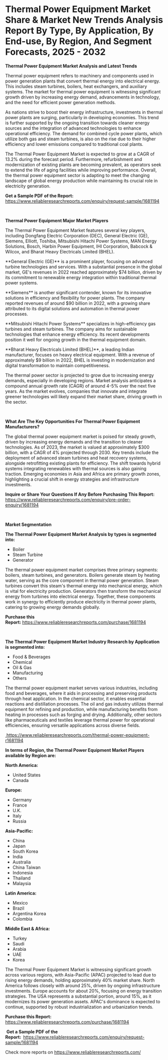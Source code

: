<p><h1>Thermal Power Equipment Market Share & Market New Trends Analysis Report By Type, By Application, By End-use, By Region, And Segment Forecasts, 2025 - 2032</h1></p><p><strong>Thermal Power Equipment Market Analysis and Latest Trends</strong></p>
<p><p>Thermal power equipment refers to machinery and components used in power generation plants that convert thermal energy into electrical energy. This includes steam turbines, boilers, heat exchangers, and auxiliary systems. The market for thermal power equipment is witnessing significant growth driven by increasing energy demand, advancements in technology, and the need for efficient power generation methods. </p><p>As nations strive to boost their energy infrastructure, investments in thermal power plants are surging, particularly in developing economies. This trend is further supported by the ongoing transition towards cleaner energy sources and the integration of advanced technologies to enhance operational efficiency. The demand for combined cycle power plants, which utilize both gas and steam turbines, is also on the rise due to their higher efficiency and lower emissions compared to traditional coal plants.</p><p>The Thermal Power Equipment Market is expected to grow at a CAGR of 13.2% during the forecast period. Furthermore, refurbishment and modernization of existing plants are becoming prevalent, as operators seek to extend the life of aging facilities while improving performance. Overall, the thermal power equipment sector is adapting to meet the changing landscape of global energy production while maintaining its crucial role in electricity generation.</p></p>
<p><strong>Get a Sample PDF of the Report:&nbsp;</strong> <a href="https://www.reliableresearchreports.com/enquiry/request-sample/1681194?utm_campaign=2139&utm_medium=2&utm_source=Github&utm_content=ia&utm_term=19022025&utm_id=thermal-power-equipment">https://www.reliableresearchreports.com/enquiry/request-sample/1681194</a></p>
<p>&nbsp;</p>
<p><strong>Thermal Power Equipment Major Market Players</strong></p>
<p><p>The Thermal Power Equipment Market features several key players, including Dongfang Electric Corporation (DEC), General Electric (GE), Siemens, Elliott, Toshiba, Mitsubishi Hitachi Power Systems, MAN Energy Solutions, Bosch, Harbin Power Equipment, IHI Corporation, Babcock & Wilcox, and Bharat Heavy Electricals Limited (BHEL). </p><p>**General Electric (GE)** is a prominent player, focusing on advanced turbine technologies and services. With a substantial presence in the global market, GE's revenues in 2022 reached approximately $74 billion, driven by its commitment to renewable energy integration within traditional thermal power systems.</p><p>**Siemens** is another significant contender, known for its innovative solutions in efficiency and flexibility for power plants. The company reported revenues of around $90 billion in 2022, with a growing share attributed to its digital solutions and automation in thermal power processes.</p><p>**Mitsubishi Hitachi Power Systems** specializes in high-efficiency gas turbines and steam turbines. The company aims for sustainable technologies that enhance energy efficiency. Its recent developments position it well for ongoing growth in the thermal equipment domain.</p><p>**Bharat Heavy Electricals Limited (BHEL)**, a leading Indian manufacturer, focuses on heavy electrical equipment. With a revenue of approximately $9 billion in 2022, BHEL is investing in modernization and digital transformation to maintain competitiveness.</p><p>The thermal power sector is projected to grow due to increasing energy demands, especially in developing regions. Market analysis anticipates a compound annual growth rate (CAGR) of around 4-5% over the next five years. As the market evolves, companies that innovate and integrate greener technologies will likely expand their market share, driving growth in the sector.</p></p>
<p>&nbsp;</p>
<p><strong>What Are The Key Opportunities For Thermal Power Equipment Manufacturers?</strong></p>
<p><p>The global thermal power equipment market is poised for steady growth, driven by increasing energy demands and the transition to cleaner technologies. As of 2023, the market is valued at approximately $300 billion, with a CAGR of 4% projected through 2030. Key trends include the deployment of advanced steam turbines and heat recovery systems, alongside retrofitting existing plants for efficiency. The shift towards hybrid systems integrating renewables with thermal sources is also gaining traction. Emerging economies in Asia and Africa are primary growth zones, highlighting a crucial shift in energy strategies and infrastructure investments.</p></p>
<p><strong>Inquire or Share Your Questions If Any Before Purchasing This Report:</strong> <a href="https://www.reliableresearchreports.com/enquiry/pre-order-enquiry/1681194?utm_campaign=2139&utm_medium=2&utm_source=Github&utm_content=ia&utm_term=19022025&utm_id=thermal-power-equipment">https://www.reliableresearchreports.com/enquiry/pre-order-enquiry/1681194</a></p>
<p>&nbsp;</p>
<p><strong>Market Segmentation</strong></p>
<p><strong>The Thermal Power Equipment Market Analysis by types is segmented into:</strong></p>
<p><ul><li>Boiler</li><li>Steam Turbine</li><li>Generator</li></ul></p>
<p><p>The thermal power equipment market comprises three primary segments: boilers, steam turbines, and generators. Boilers generate steam by heating water, serving as the core component in thermal power generation. Steam turbines convert this steam's thermal energy into mechanical energy, which is vital for electricity production. Generators then transform the mechanical energy from turbines into electrical energy. Together, these components work in synergy to efficiently produce electricity in thermal power plants, catering to growing energy demands globally.</p></p>
<p><strong>Purchase this Report:&nbsp;</strong><a href="https://www.reliableresearchreports.com/purchase/1681194?utm_campaign=2139&utm_medium=2&utm_source=Github&utm_content=ia&utm_term=19022025&utm_id=thermal-power-equipment">https://www.reliableresearchreports.com/purchase/1681194</a></p>
<p>&nbsp;</p>
<p><strong>The Thermal Power Equipment Market Industry Research by Application is segmented into:</strong></p>
<p><ul><li>Food & Beverages</li><li>Chemical</li><li>Oil & Gas</li><li>Manufacturing</li><li>Others</li></ul></p>
<p><p>The thermal power equipment market serves various industries, including food and beverages, where it aids in processing and preserving products through heat application. In the chemical sector, it enables essential reactions and distillation processes. The oil and gas industry utilizes thermal equipment for refining and production, while manufacturing benefits from heating in processes such as forging and drying. Additionally, other sectors like pharmaceuticals and textiles leverage thermal power for operational efficiencies, ensuring versatile applications across diverse fields.</p></p>
<p><a href="https://www.reliableresearchreports.com/thermal-power-equipment-r1681194?utm_campaign=2139&utm_medium=2&utm_source=Github&utm_content=ia&utm_term=19022025&utm_id=thermal-power-equipment">&nbsp;https://www.reliableresearchreports.com/thermal-power-equipment-r1681194</a></p>
<p><strong>In terms of Region, the Thermal Power Equipment Market Players available by Region are:</strong></p>
<p>
    <p> <strong> North America: </strong>
        <ul>
            <li>United States</li>
            <li>Canada</li>
        </ul>
        </p> 
    <p> <strong> Europe: </strong>
        <ul>
            <li>Germany</li>
            <li>France</li>
            <li>U.K.</li>
            <li>Italy</li>
            <li>Russia</li>
        </ul>
        </p> 
    <p> <strong> Asia-Pacific: </strong>
        <ul>
            <li>China</li>
            <li>Japan</li>
            <li>South Korea</li>
            <li>India</li>
            <li>Australia</li>
            <li>China Taiwan</li>
            <li>Indonesia</li>
            <li>Thailand</li>
            <li>Malaysia</li>
        </ul>
        </p> 
    <p> <strong> Latin America: </strong>
        <ul>
            <li>Mexico</li>
            <li>Brazil</li>
            <li>Argentina Korea</li>
            <li>Colombia</li>
        </ul>
        </p> 
    <p> <strong> Middle East & Africa: </strong>
        <ul>
            <li>Turkey</li>
            <li>Saudi</li>
            <li>Arabia</li>
            <li>UAE</li>
            <li>Korea</li>
        </ul>
    </p>
    </p>
<p><p>The Thermal Power Equipment Market is witnessing significant growth across various regions, with Asia-Pacific (APAC) projected to lead due to rising energy demands, holding approximately 40% market share. North America follows closely with around 25%, driven by ongoing infrastructure investments. Europe accounts for about 20%, focusing on energy transition strategies. The USA represents a substantial portion, around 15%, as it modernizes its power generation assets. APAC's dominance is expected to continue, supported by robust industrialization and urbanization trends.</p></p>
<p><strong>Purchase this Report: </strong><a href="https://www.reliableresearchreports.com/purchase/1681194?utm_campaign=2139&utm_medium=2&utm_source=Github&utm_content=ia&utm_term=19022025&utm_id=thermal-power-equipment">https://www.reliableresearchreports.com/purchase/1681194</a></p>
<p>&nbsp;<strong>Get a Sample PDF of the Report:&nbsp;&nbsp;</strong><a href="https://www.reliableresearchreports.com/enquiry/request-sample/1681194?utm_campaign=2139&utm_medium=2&utm_source=Github&utm_content=ia&utm_term=19022025&utm_id=thermal-power-equipment">https://www.reliableresearchreports.com/enquiry/request-sample/1681194</a></p>
<p><strong></strong></p>
<p>Check more reports on <a href="https://www.reliableresearchreports.com/?utm_campaign=2139&utm_medium=2&utm_source=Github&utm_content=ia&utm_term=19022025&utm_id=thermal-power-equipment">https://www.reliableresearchreports.com/</a></p>